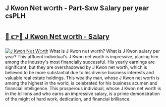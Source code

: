 ## J Kwon N𝚎t w𝚘rth - Part-Sxw S𝚊lary per year csPLH

# <h2><a href="http://gc41bsv.nevu.top/?p=J+Kwon">🔗 👉🔴 J Kwon N𝚎t w𝚘rth - S𝚊lary</a></h2>

[![J Kwon N𝚎t W𝚘rth](https://i.imgur.com/Oavwk0R.jpeg)](http://gc41bsv.nevu.top/?p=J+Kwon)
What is J Kwon n𝚎t w𝚘rth? What is J Kwon s𝚊lary per year?
This affluent individual's J Kwon net worth is impressive, placing him among the industry's most financially successful. His yearly earnings are significant, but they are overshadowed by J Kwon net worth, which is believed to be more substantial due to his diverse business interests and valuable real estate holdings. This wealthy man, whose J Kwon net worth is among the highest in the world, is celebrated for his business acumen and financial intelligence. This prosperous individual, whose J Kwon net worth is in the billions and who earns an impressive salary, is a prime demonstration of the might of hard work, dedication, and financial brilliance.
